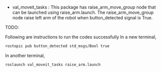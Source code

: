 * val_moveit_tasks : 
This package has raise_arm_move_group node that can be launched using raise_arm.launch. The raise_arm_move_group node raise left arm of the robot when button_detected signal is True. 

TODO:

Following are instructions to run the codes successfully
In a new terminal,
```bash 
rostopic pub button_detected std_msgs/Bool true
```
In another terminal,
```bash 
roslaunch val_moveit_tasks raise_arm.launch
```